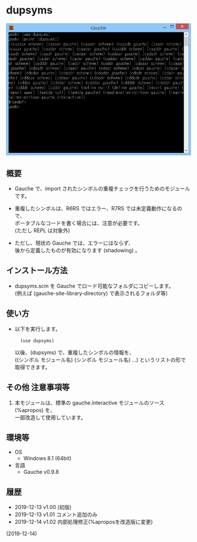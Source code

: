 # dupsyms

![image](image.png)

## 概要
- Gauche で、import されたシンボルの重複チェックを行うためのモジュールです。

- 重複したシンボルは、R6RS ではエラー、R7RS では未定義動作になるので、  
  ポータブルなコードを書く場合には、注意が必要です。  
  (ただし REPL は対象外)

- ただし、現状の Gauche では、エラーにはならず、  
  後から定義したものが有効になります (shadowing) 。


## インストール方法
- dupsyms.scm を Gauche でロード可能なフォルダにコピーします。  
  (例えば (gauche-site-library-directory) で表示されるフォルダ等)


## 使い方
- 以下を実行します。
  ```
    (use dupsyms)
  ```
  以後、(dupsyms) で、重複したシンボルの情報を、  
  ((シンボル モジュール名) (シンボル モジュール名) ...) というリストの形で取得できます。


## その他 注意事項等
1. 本モジュールは、標準の gauche.interactive モジュールのソース (%apropos) を、  
   一部改造して使用しています。


## 環境等
- OS
  - Windows 8.1 (64bit)
- 言語
  - Gauche v0.9.8

## 履歴
- 2019-12-13 v1.00 (初版)
- 2019-12-13 v1.01 コメント追加のみ
- 2019-12-14 v1.02 内部処理修正(%aproposを改造版に変更)


(2019-12-14)
